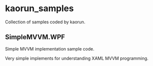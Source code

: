 kaorun_samples
==============

Collection of samples coded by kaorun.

## SimpleMVVM.WPF  ##

Simple MVVM implementation sample code.

Very simple implements for understanding XAML MVVM programming. 